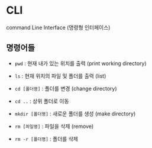 # CLI

command Line Interface (명령형 인터페이스)



## 명령어들

- `pwd` : 현재 내가 있는 위치를 출력 (print working directory)
- `ls` : 현재 위치의 파일 및 폴더를 출력 (list)

- `cd [폴더명]` : 폴더를 변경 (change directory)
- `cd ..` : 상위 폴더로 이동
- `mkdir [폴더명]` : 새로운 폴더를 생성 (make directory)
- `rm [파일명]` : 파일을 삭제 (remove)
- `rm -r [폴더명]` : 폴더를 삭제 





